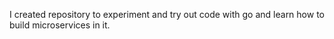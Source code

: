 I created repository to experiment and try out code with go and learn how to build microservices in it.

